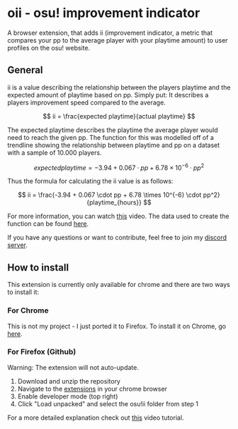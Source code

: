# oii - osu! improvement indicator

A browser extension, that adds ii (improvement indicator, a metric that compares your pp to the average player with your playtime amount) to user profiles on the osu! website.


## General

ii is a value describing the relationship between the players playtime and the expected amount of playtime based on pp. Simply put: It describes a players improvement speed compared to the average.

$$
ii = \frac{expected playtime}{actual playtime} 
$$

The expected playtime describes the playtime the average player would need to reach the given pp. The function for this was modelled off of a trendline showing the relationship between playtime and pp on a dataset with a sample of 10.000 players.

$$
expected playtime = -3.94 + 0.067 \cdot pp + 6.78 \times 10^{-6} \cdot pp^2
$$

Thus the formula for calculating the ii value is as follows:

$$
ii = \frac{-3.94 + 0.067 \cdot pp + 6.78 \times 10^{-6} \cdot pp^2}{playtime_{hours}} 
$$


For more information, you can watch [this](https://www.youtube.com/watch?v=F8qqWkmtCG0) video. The data used to create the function can be found [here](https://docs.google.com/spreadsheets/d/1uiXBByPjOqOvEGd0QbGaDst6KkuVsww2Q0ropcMlTVY).

If you have any questions or want to contribute, feel free to join my [discord server](https://discord.com/invite/cT6vzbvpe8).

## How to install

This extension is currently only available for chrome and there are two ways to install it:

### For Chrome

This is not my project - I just ported it to Firefox. To install it on Chrome, go [here](https://github.com/ferryhmm/oii).

### For Firefox (Github)

Warning: The extension will not auto-update.

1. Download and unzip the repository
2. Navigate to the [extensions](chrome://extensions/) in your chrome browser
3. Enable developer mode (top right)
4. Click "Load unpacked" and select the osu!ii folder from step 1

For a more detailed explanation check out [this](https://www.youtube.com/watch?v=nmSpWQJuTaQ) video tutorial.



